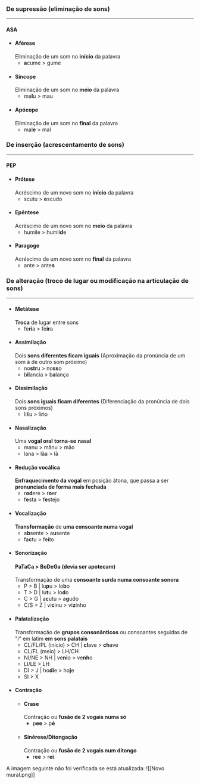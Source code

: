 ### De supressão (eliminação de sons)
---
#### ASA
- #### Aférese
	Eliminação de um som no **início** da palavra
	- **a**cume > gume
- #### Síncope
	Eliminação de um som no **meio** da palavra
	- ma**l**u > mau
- #### Apócope
	Eliminação de um som no **final** da palavra
	- mal**e** > mal

### De inserção (acrescentamento de sons)
---
#### PEP
- #### Prótese
	Acréscimo de um novo som no **início** da palavra
	- scutu > **e**scudo
- #### Epêntese
	Acréscimo de um novo som no **meio** da palavra
	- humile > humil**d**e
- #### Paragoge
	Acréscimo de um novo som no **final** da palavra
	- ante > ante**s**

### De alteração (troco de lugar ou modificação na articulação de sons)
---
- #### Metátese
	**Troca** de lugar entre sons
	- fe**ri**a > fe**ir**a
- #### Assimilação
	Dois **sons diferentes ficam iguais** (Aproximação da pronúncia de um som à de outro som próximo)
	- no**str**u > no**ss**o
	- b**i**lancia > b**a**lança
- #### Dissimilação
	Dois **sons iguais ficam diferentes** (Diferenciação da pronúncia de dois sons próximos)
	- li**l**iu > lí**r**io
- #### Nasalização
	Uma **vogal oral** **torna-se** **nasal**
	- manu > mãnu > mão
	- lana > lãa > lã
- #### Redução vocálica
	**Enfraquecimento da vogal** em posição átona, que passa a ser **pronunciada de forma mais fechada**
	- r**od**ere > r**o**er
	- f**e**sta > f**e**stejo
- #### Vocalização
	**Transformação** de **uma consoante numa vogal**
	- a**b**sente > a**u**sente
	- fa**c**tu > fe**i**to
- #### Sonorização
	#### **PaTaCa > BoDeGa** (devia ser apotecam)
	Transformação de uma **consoante surda numa consoante sonora**
	- P > B   |   lu**p**u > lo**b**o
	- T > D   |   lu**t**u > lo**d**o
	- C > G   |   a**c**utu > a**g**udo
	- C/S > Z   |   vi**c**inu > vi**z**inho
- #### Palatalização
	Transformação de **grupos consonânticos** ou consoantes seguidas de "i" em latim
	**em sons palatais**
	- CL/FL/PL (início) > CH   |   **cl**ave > **ch**ave
	- CL/FL (meio) > LH/CH
	- NI/NE > NH   |   ve**ni**o > ve**nh**o
	- LI/LE > LH
	- DI > J   |   ho**di**e > ho**j**e
	- SI > X
- #### Contração
	- #### Crase
	  Contração ou **fusão de 2 vogais numa só**
		- p**ee** > p**é**
	- #### Sinérese/Ditongação
	  Contração ou **fusão de 2 vogais num ditongo**
		- r**ee** > r**ei**

A imagem seguinte não foi verificada se está atualizada:
![[Novo mural.png]] 